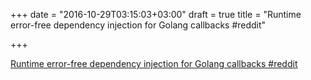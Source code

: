 +++
date = "2016-10-29T03:15:03+03:00"
draft = true
title = "Runtime error-free dependency injection for Golang callbacks  #reddit"

+++

<p><a href="https://t.co/9RAwLyWsJh">Runtime error-free dependency injection for Golang callbacks  #reddit</a></p>
